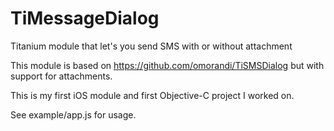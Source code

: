 TiMessageDialog
===============

Titanium module that let's you send SMS with or without attachment

This module is based on https://github.com/omorandi/TiSMSDialog but with support for attachments.

This is my first iOS module and first Objective-C project I worked on.

See example/app.js for usage.

